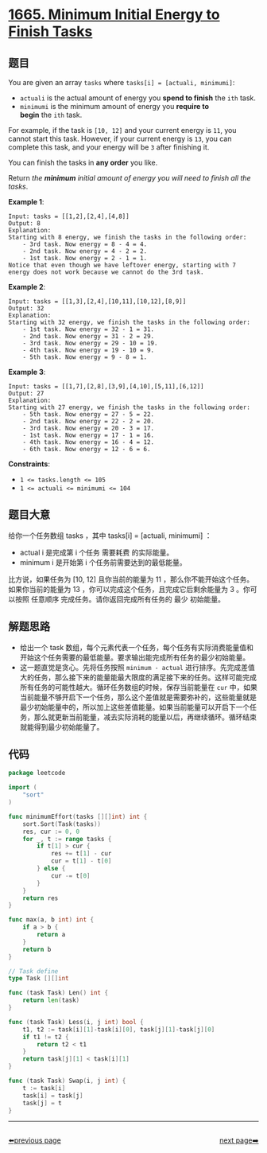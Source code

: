 # [1665. Minimum Initial Energy to Finish Tasks](https://leetcode.com/problems/minimum-initial-energy-to-finish-tasks/)

## 题目

You are given an array `tasks` where `tasks[i] = [actuali, minimumi]`:

- `actuali` is the actual amount of energy you **spend to finish** the `ith` task.
- `minimumi` is the minimum amount of energy you **require to begin** the `ith` task.

For example, if the task is `[10, 12]` and your current energy is `11`, you cannot start this task. However, if your current energy is `13`, you can complete this task, and your energy will be `3` after finishing it.

You can finish the tasks in **any order** you like.

Return *the **minimum** initial amount of energy you will need* *to finish all the tasks*.

**Example 1**:

```
Input: tasks = [[1,2],[2,4],[4,8]]
Output: 8
Explanation:
Starting with 8 energy, we finish the tasks in the following order:
    - 3rd task. Now energy = 8 - 4 = 4.
    - 2nd task. Now energy = 4 - 2 = 2.
    - 1st task. Now energy = 2 - 1 = 1.
Notice that even though we have leftover energy, starting with 7 energy does not work because we cannot do the 3rd task.
```

**Example 2**:

```
Input: tasks = [[1,3],[2,4],[10,11],[10,12],[8,9]]
Output: 32
Explanation:
Starting with 32 energy, we finish the tasks in the following order:
    - 1st task. Now energy = 32 - 1 = 31.
    - 2nd task. Now energy = 31 - 2 = 29.
    - 3rd task. Now energy = 29 - 10 = 19.
    - 4th task. Now energy = 19 - 10 = 9.
    - 5th task. Now energy = 9 - 8 = 1.
```

**Example 3**:

```
Input: tasks = [[1,7],[2,8],[3,9],[4,10],[5,11],[6,12]]
Output: 27
Explanation:
Starting with 27 energy, we finish the tasks in the following order:
    - 5th task. Now energy = 27 - 5 = 22.
    - 2nd task. Now energy = 22 - 2 = 20.
    - 3rd task. Now energy = 20 - 3 = 17.
    - 1st task. Now energy = 17 - 1 = 16.
    - 4th task. Now energy = 16 - 4 = 12.
    - 6th task. Now energy = 12 - 6 = 6.

```

**Constraints**:

- `1 <= tasks.length <= 105`
- `1 <= actuali <= minimumi <= 104`

## 题目大意

给你一个任务数组 tasks ，其中 tasks[i] = [actuali, minimumi] ：

- actual i 是完成第 i 个任务 需要耗费 的实际能量。
- minimum i 是开始第 i 个任务前需要达到的最低能量。

比方说，如果任务为 [10, 12] 且你当前的能量为 11 ，那么你不能开始这个任务。如果你当前的能量为 13 ，你可以完成这个任务，且完成它后剩余能量为 3 。你可以按照 任意顺序 完成任务。请你返回完成所有任务的 最少 初始能量。

## 解题思路

- 给出一个 task 数组，每个元素代表一个任务，每个任务有实际消费能量值和开始这个任务需要的最低能量。要求输出能完成所有任务的最少初始能量。
- 这一题直觉是贪心。先将任务按照 `minimum - actual` 进行排序。先完成差值大的任务，那么接下来的能量能最大限度的满足接下来的任务。这样可能完成所有任务的可能性越大。循环任务数组的时候，保存当前能量在 `cur` 中，如果当前能量不够开启下一个任务，那么这个差值就是需要弥补的，这些能量就是最少初始能量中的，所以加上这些差值能量。如果当前能量可以开启下一个任务，那么就更新当前能量，减去实际消耗的能量以后，再继续循环。循环结束就能得到最少初始能量了。

## 代码

```go
package leetcode

import (
	"sort"
)

func minimumEffort(tasks [][]int) int {
	sort.Sort(Task(tasks))
	res, cur := 0, 0
	for _, t := range tasks {
		if t[1] > cur {
			res += t[1] - cur
			cur = t[1] - t[0]
		} else {
			cur -= t[0]
		}
	}
	return res
}

func max(a, b int) int {
	if a > b {
		return a
	}
	return b
}

// Task define
type Task [][]int

func (task Task) Len() int {
	return len(task)
}

func (task Task) Less(i, j int) bool {
	t1, t2 := task[i][1]-task[i][0], task[j][1]-task[j][0]
	if t1 != t2 {
		return t2 < t1
	}
	return task[j][1] < task[i][1]
}

func (task Task) Swap(i, j int) {
	t := task[i]
	task[i] = task[j]
	task[j] = t
}
```



----------------------------------------------
<div style="display: flex;justify-content: space-between;align-items: center;">
<p><a href="https://books.halfrost.com/leetcode/ChapterFour/1600~1699/1664.Ways-to-Make-a-Fair-Array/">⬅️previous page</a></p>
<p><a href="https://books.halfrost.com/leetcode/ChapterFour/1600~1699/1668.Maximum-Repeating-Substring/">next page➡️</a></p>
</div>
